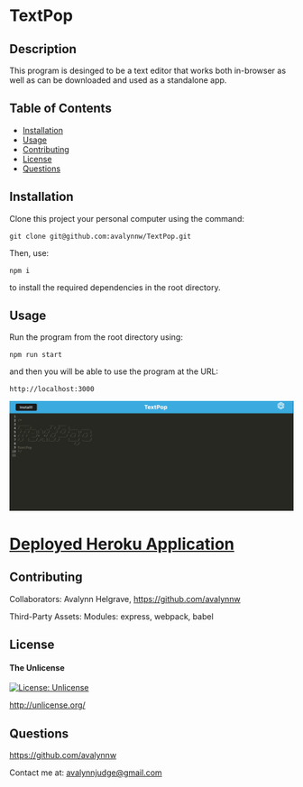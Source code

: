 # TextPop

## Description

This program is desinged to be a text editor that works both in-browser as well as can be downloaded and used as a standalone app.

## Table of Contents

- [Installation](#installation)
- [Usage](#usage)
- [Contributing](#contributing)
- [License](#license)
- [Questions](#questions)

## Installation

Clone this project your personal computer using the command: 

	git clone git@github.com:avalynnw/TextPop.git

Then, use: 

	npm i

 to install the required dependencies in the root directory.

## Usage

Run the program from the root directory using:

	npm run start

and then you will be able to use the program at the URL:

    http://localhost:3000

![Screenshot of the Heroku application](./Assets/application.png)

# [Deployed Heroku Application](https://textpop.herokuapp.com/)

## Contributing

Collaborators: Avalynn Helgrave, https://github.com/avalynnw

Third-Party Assets: Modules: express, webpack, babel


## License

#### The Unlicense

[![License: Unlicense](https://img.shields.io/badge/license-Unlicense-blue.svg)](http://unlicense.org/)

http://unlicense.org/

## Questions

https://github.com/avalynnw

 Contact me at: avalynnjudge@gmail.com
